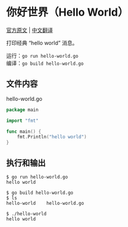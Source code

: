 # 你好世界（Hello World）

[官方原文](https://gobyexample.com/hello-world) | [中文翻译](https://gobyexample-cn.github.io/hello-world)

打印经典 “hello world” 消息。

运行：`go run hello-world.go`  
编译：`go build hello-world.go`

## 文件内容

hello-world.go

```go
package main

import "fmt"

func main() {
    fmt.Println("hello world")
}
```

## 执行和输出

```shell
$ go run hello-world.go
hello world

$ go build hello-world.go
$ ls
hello-world    hello-world.go

$ ./hello-world
hello world
```
